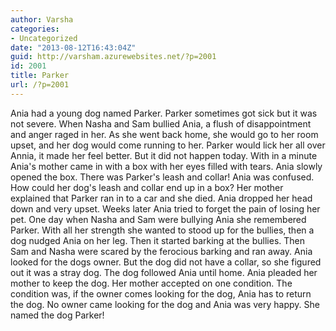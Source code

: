 ```yaml
---
author: Varsha
categories:
- Uncategorized
date: "2013-08-12T16:43:04Z"
guid: http://varsham.azurewebsites.net/?p=2001
id: 2001
title: Parker
url: /?p=2001
---
```


Ania had a young dog named Parker. Parker sometimes got sick but it was not severe. When Nasha and Sam bullied Ania, a flush of disappointment and anger raged in her. As she went back home, she would go to her room upset, and her dog would come running to her. Parker would lick her all over Annia, it made her feel better. But it did not happen today. With in a minute Ania's mother came in with a box with her eyes filled with tears. Ania slowly opened the box. There was Parker's leash and collar! Ania was confused. How could her dog's leash and collar end up in a box? Her mother explained that Parker ran in to a car and she died. Ania dropped her head down and very upset. Weeks later Ania tried to forget the pain of losing her pet. One day when Nasha and Sam were bullying Ania she remembered Parker. With all her strength she wanted to stood up for the bullies, then a dog nudged Ania on her leg. Then it started barking at the bullies. Then Sam and Nasha were scared by the ferocious barking and ran away. Ania looked for the dogs owner. But the dog did not have a collar, so she figured out it was a stray dog. The dog followed Ania until home. Ania pleaded her mother to keep the dog. Her mother accepted on one condition. The condition was, if the owner comes looking for the dog, Ania has to return the dog. No owner came looking for the dog and Ania was very happy. She named the dog Parker!